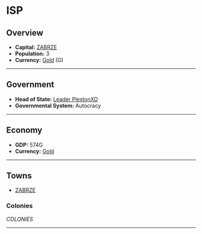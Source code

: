 # ISP

## Overview

- **Capital:** [ZABRZE](ZABRZE)
- **Population:** 3
- **Currency:** [Gold](Gold) (G)

---

## Government

- **Head of State:** [Leader PlestonXD](PlestonXD)
- **Governmental System:** Autocracy

---

## Economy

- **GDP:** 574G
- **Currency:** [Gold](Gold)

---

## Towns

- [ZABRZE](ZABRZE)

### Colonies

$COLONIES$

---